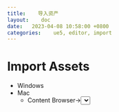 ```yaml
---
title:    导入资产
layout:    doc
date:   2023-04-08 10:58:00 +0800
categories:    ue5, editor, import
---
```


# Import Assets

- Windows
- Mac
	- Content Browser-><select Assets or Folder><right click>->Migrate